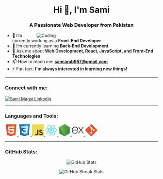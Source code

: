 <h1 align="center">Hi 👋, I'm Sami </h1>
<h3 align="center">A Passionate Web Developer from Pakistan</h3>
<img align="right" alt="Coding" width="400" src="https://store.outsourcingpundit.com/wp-content/uploads/2019/01/focus-animation.gif">

- 🔭 I’m currently working as a **Front-End Developer**  
- 🌱 I’m currently learning **Back-End Development**  
- 💬 Ask me about **Web Development, React, JavaScript, and Front-End Technologies**  
- 📫 How to reach me: **samiarab957@gmail.com**  
- ⚡ Fun fact: **I'm always interested in learning new things!**  

---

<h3 align="left">Connect with me:</h3>
<p align="left">
  <a href="https://www.linkedin.com/in/sami-magsi-7a34bb273" target="blank">
    <img align="center" src="https://raw.githubusercontent.com/rahuldkjain/github-profile-readme-generator/master/src/images/icons/Social/linked-in-alt.svg" alt="Sami Magsi LinkedIn" height="30" width="40" />
  </a>
</p>

---

<h3 align="left">Languages and Tools:</h3>
<p align="left">
  <a href="https://developer.mozilla.org/en-US/docs/Web/HTML" target="_blank" rel="noreferrer">
    <img src="https://raw.githubusercontent.com/devicons/devicon/master/icons/html5/html5-original.svg" alt="HTML" width="40" height="40"/>
  </a> 
  <a href="https://developer.mozilla.org/en-US/docs/Web/CSS" target="_blank" rel="noreferrer">
    <img src="https://raw.githubusercontent.com/devicons/devicon/master/icons/css3/css3-original.svg" alt="CSS" width="40" height="40"/>
  </a> 
  <a href="https://developer.mozilla.org/en-US/docs/Web/JavaScript" target="_blank" rel="noreferrer">
    <img src="https://raw.githubusercontent.com/devicons/devicon/master/icons/javascript/javascript-original.svg" alt="JavaScript" width="40" height="40"/>
  </a> 
  <a href="https://react.dev/" target="_blank" rel="noreferrer">
    <img src="https://raw.githubusercontent.com/devicons/devicon/master/icons/react/react-original.svg" alt="React" width="40" height="40"/>
  </a> 
  <a href="https://nodejs.org/" target="_blank" rel="noreferrer">
    <img src="https://raw.githubusercontent.com/devicons/devicon/master/icons/nodejs/nodejs-original.svg" alt="Node.js" width="40" height="40"/>
  </a> 
  <a href="https://expressjs.com/" target="_blank" rel="noreferrer">
    <img src="https://raw.githubusercontent.com/devicons/devicon/master/icons/express/express-original.svg" alt="Express.js" width="40" height="40"/>
  </a> 
  <a href="https://git-scm.com/" target="_blank" rel="noreferrer">
    <img src="https://raw.githubusercontent.com/devicons/devicon/master/icons/git/git-original.svg" alt="Git" width="40" height="40"/>
  </a> 
</p>

---

<h3 align="left">GitHub Stats:</h3>

<p align="center">
  <img src="https://github-readme-stats.vercel.app/api?username=SamiMagsi&show_icons=true&theme=react&hide_border=true" alt="GitHub Stats" />
</p>


<p align="center">
    <img src="https://github-readme-streak-stats.herokuapp.com/?user=SamiMagsi&theme=react&hide_border=true" alt="GitHub Streak Stats" />
  </p>
